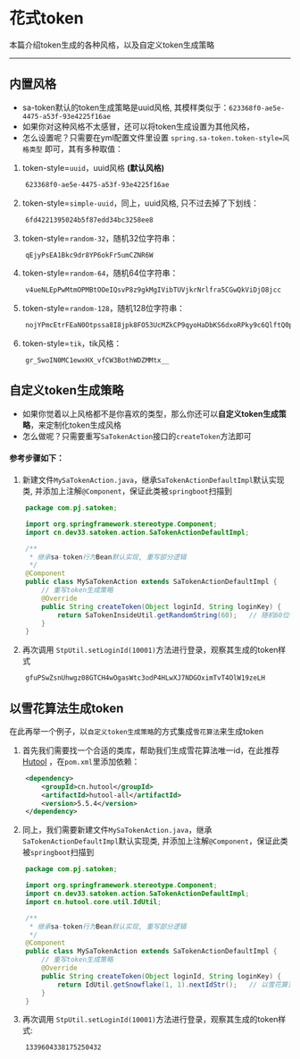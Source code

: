 # 花式token

本篇介绍token生成的各种风格，以及自定义token生成策略

--- 


## 内置风格

- sa-token默认的token生成策略是uuid风格, 其模样类似于：`623368f0-ae5e-4475-a53f-93e4225f16ae`<br>
- 如果你对这种风格不太感冒，还可以将token生成设置为其他风格，
- 怎么设置呢？只需要在yml配置文件里设置 `spring.sa-token.token-style=风格类型` 即可，其有多种取值： <br>


1. token-style=`uuid`，uuid风格 **(默认风格)**
``` html
	623368f0-ae5e-4475-a53f-93e4225f16ae
```

2. token-style=`simple-uuid`，同上，uuid风格, 只不过去掉了下划线：
``` html
	6fd4221395024b5f87edd34bc3258ee8
```

3. token-style=`random-32`，随机32位字符串：
``` html
	qEjyPsEA1Bkc9dr8YP6okFr5umCZNR6W
```

4. token-style=`random-64`，随机64位字符串：
``` html
	v4ueNLEpPwMtmOPMBtOOeIQsvP8z9gkMgIVibTUVjkrNrlfra5CGwQkViDjO8jcc
```

5. token-style=`random-128`，随机128位字符串：
``` html
	nojYPmcEtrFEaN0Otpssa8I8jpk8FO53UcMZkCP9qyoHaDbKS6dxoRPky9c6QlftQ0pdzxRGXsKZmUSrPeZBOD6kJFfmfgiRyUmYWcj4WU4SSP2ilakWN1HYnIuX0Olj
```

6. token-style=`tik`，tik风格：
``` html
	gr_SwoIN0MC1ewxHX_vfCW3BothWDZMMtx__
```


## 自定义token生成策略
- 如果你觉着以上风格都不是你喜欢的类型，那么你还可以**自定义token生成策略**，来定制化token生成风格 <br>
- 怎么做呢？只需要重写`SaTokenAction`接口的`createToken`方法即可


#### 参考步骤如下：
1. 新建文件`MySaTokenAction.java`，继承`SaTokenActionDefaultImpl`默认实现类, 并添加上注解`@Component`，保证此类被`springboot`扫描到
``` java 
	package com.pj.satoken;

	import org.springframework.stereotype.Component;
	import cn.dev33.satoken.action.SaTokenActionDefaultImpl;

	/**
	 * 继承sa-token行为Bean默认实现, 重写部分逻辑 
	 */
	@Component
	public class MySaTokenAction extends SaTokenActionDefaultImpl {
		// 重写token生成策略 
		@Override
		public String createToken(Object loginId, String loginKey) {
			return SaTokenInsideUtil.getRandomString(60);	// 随机60位字符串
		}
	}
```

2. 再次调用 `StpUtil.setLoginId(10001)`方法进行登录，观察其生成的token样式
``` html
	gfuPSwZsnUhwgz08GTCH4wOgasWtc3odP4HLwXJ7NDGOximTvT4OlW19zeLH
```



## 以雪花算法生成token
在此再举一个例子，以`自定义token生成策略`的方式集成`雪花算法`来生成token

1. 首先我们需要找一个合适的类库，帮助我们生成雪花算法唯一id，在此推荐 [Hutool](https://hutool.cn/docs/#/) ，在`pom.xml`里添加依赖：
``` xml
	<dependency>
	    <groupId>cn.hutool</groupId>
	    <artifactId>hutool-all</artifactId>
	    <version>5.5.4</version>
	</dependency>
```

2. 同上，我们需要新建文件`MySaTokenAction.java`，继承`SaTokenActionDefaultImpl`默认实现类, 并添加上注解`@Component`，保证此类被`springboot`扫描到
``` java 
	package com.pj.satoken;

	import org.springframework.stereotype.Component;
	import cn.dev33.satoken.action.SaTokenActionDefaultImpl;
	import cn.hutool.core.util.IdUtil;

	/**
	 * 继承sa-token行为Bean默认实现, 重写部分逻辑 
	 */
	@Component
	public class MySaTokenAction extends SaTokenActionDefaultImpl {
		// 重写token生成策略 
		@Override
		public String createToken(Object loginId, String loginKey) {
			return IdUtil.getSnowflake(1, 1).nextIdStr();	// 以雪花算法生成token 
		}
	}
```

3. 再次调用 `StpUtil.setLoginId(10001)`方法进行登录，观察其生成的token样式: 
``` html
	1339604338175250432
```